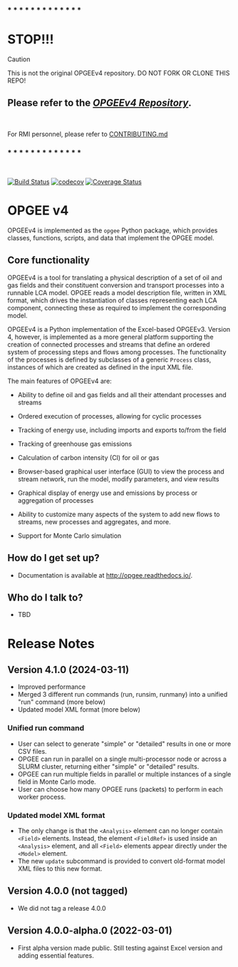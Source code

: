 ### \* \* \* \* \* \* \* \* \* \* \* \* \*
# STOP!!!

> [!CAUTION]
> This is not the original OPGEEv4 repository. DO NOT FORK OR CLONE THIS REPO!
> ## Please refer to the *[OPGEEv4 Repository](https://github.com/msmasnadi/OPGEEv4)*.
<br/>

For RMI personnel, please refer to [CONTRIBUTING.md](./CONTRIBUTING.md)
### \* \* \* \* \* \* \* \* \* \* \* \* \*
<br/>

[![Build Status](https://travis-ci.com/Stanford-EAO/OPGEEv4.svg?token=qVku1FaPpCm5v3f1zYpw&branch=master)](https://travis-ci.com/Stanford-EAO/OPGEEv4)
[![codecov](https://codecov.io/gh/Stanford-EAO/OPGEEv4/branch/master/graph/badge.svg?token=NVziMt7tdD)](https://codecov.io/gh/Stanford-EAO/OPGEEv4)
[![Coverage Status](https://coveralls.io/repos/github/Stanford-EAO/OPGEEv4/badge.svg?branch=master&t=xSjoF0)](https://coveralls.io/github/Stanford-EAO/OPGEEv4?branch=master)

# OPGEE v4

OPGEEv4 is implemented as the `opgee` Python package, which provides classes, functions, 
scripts, and data that implement the OPGEE model.

## Core functionality

OPGEEv4 is a tool for translating a physical description of a set of oil and gas fields and their 
constituent conversion and transport processes into a runnable LCA model. OPGEE reads a model 
description file, written in XML format, which drives the instantiation of classes representing 
each LCA component, connecting these as required to implement the corresponding model.

OPGEEv4 is a Python implementation of the Excel-based OPGEEv3. Version 4, however, is implemented
as a more general platform supporting the creation of connected processes and streams that define
an ordered system of processing steps and flows among processes. The functionality of the processes
is defined by subclasses of a generic `Process` class, instances of which are created as defined
in the input XML file.

The main features of OPGEEv4 are:

* Ability to define oil and gas fields and all their attendant processes and streams

* Ordered execution of processes, allowing for cyclic processes

* Tracking of energy use, including imports and exports to/from the field

* Tracking of greenhouse gas emissions

* Calculation of carbon intensity (CI) for oil or gas

* Browser-based graphical user interface (GUI) to view the process and stream network, run the model, modify parameters, and view results

* Graphical display of energy use and emissions by process or aggregation of processes

* Ability to customize many aspects of the system to add new flows to streams, new processes and aggregates, and more.

* Support for Monte Carlo simulation

## How do I get set up?

* Documentation is available at http://opgee.readthedocs.io/.

## Who do I talk to?

* TBD

# Release Notes

## Version 4.1.0 (2024-03-11)

* Improved performance 
* Merged 3 different run commands (run, runsim, runmany) into a unified "run" command (more below)
* Updated model XML format (more below)

### Unified run command
* User can select to generate "simple" or "detailed" results in one or more CSV files.
* OPGEE can run in parallel on a single multi-processor node or across a SLURM cluster,
  returning either "simple" or "detailed" results.
* OPGEE can run multiple fields in parallel or multiple instances of a single field in Monte Carlo mode.
* User can choose how many OPGEE runs (packets) to perform in each worker process.

### Updated model XML format
* The only change is that the `<Analysis>` element can no longer contain `<Field>` elements. 
  Instead, the element `<FieldRef>` is used inside an `<Analysis>` element,
  and all `<Field>` elements appear directly under the `<Model>` element.
* The new `update` subcommand is provided to convert old-format model XML files to this new format.

## Version 4.0.0 (not tagged)
* We did not tag a release 4.0.0

## Version 4.0.0-alpha.0 (2022-03-01)

* First alpha version made public. Still testing against Excel version and adding essential features.

